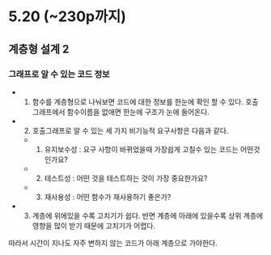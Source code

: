 # 5.20 (~230p까지)

## 계층형 설계 2

### 그래프로 알 수 있는 코드 정보

- 1. 함수를 계층형으로 나눠보면 코드에 대한 정보를 한눈에 확인 할 수 있다. 호출그래프에서 함수이름을 없애면 한눈에 구조가 눈에 들어온다.

- 2. 호출그래프로 알 수 있는 세 가지 비기능적 요구사항은 다음과 같다.
  - 1. 유지보수성 : 요구 사항이 바뀌었을때 가장쉽게 고칠수 있는 코드는 어떤것인가요?
  - 2. 테스트성 : 어떤 것을 테스트하는 것이 가장 중요한가요?
  - 3. 재사용성 : 어떤 함수가 재사용하기 좋은가?

- 3. 계층에 위에있을 수록 고치기가 쉽다. 반면 계층에 아래에 있을수록 상위 계층에영향을 많이 받기 때문에 고치기가 어렵다.

따라서 시간이 지나도 자주 변하지 않는 코드가 아래 계층으로 가야한다.

  